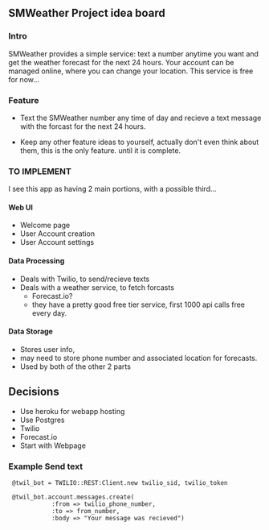 ## SMWeather Project idea board

### Intro
  SMWeather provides a simple service: text a number anytime you want and get the weather  forecast for the next 24 hours. Your account can be managed online, where you can change your location. This service is free for now...

### Feature
  * Text the SMWeather number any time of day and recieve a text message with the forcast for the next 24 hours.

  * Keep any other feature ideas to yourself, actually don't even think about them, this is the only feature. until it is complete.

### TO IMPLEMENT
I see this app as having 2 main portions, with a possible third...
#### Web UI
* Welcome page
* User Account creation
* User Account settings

#### Data Processing
* Deals with Twilio, to send/recieve texts
* Deals with a weather service, to fetch forcasts
  *  Forecast.io?
  * they have a pretty good free tier service, first 1000 api calls free every day.

#### Data Storage
* Stores user info,
* may need to store phone number and associated location for forecasts.
* Used by both of the other 2 parts

## Decisions
   * Use heroku for webapp hosting
   * Use Postgres
   * Twilio
   * Forecast.io
   * Start with Webpage

### Example Send text
     @twil_bot = TWILIO::REST:Client.new twilio_sid, twilio_token

     @twil_bot.account.messages.create(
                :from => twilio_phone_number,
                :to => from_number,
                :body => "Your message was recieved")

